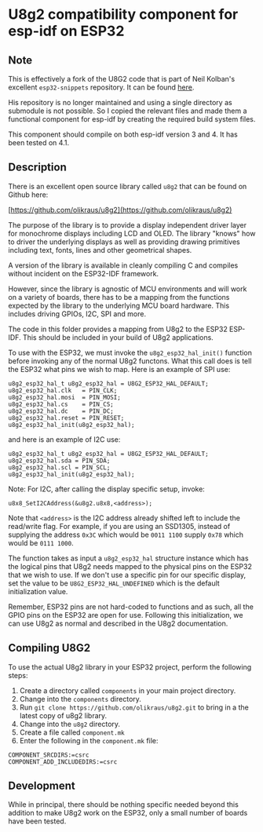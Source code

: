 # U8g2 compatibility component for esp-idf on ESP32
## Note
This is effectively a fork of the U8G2 code that is part of Neil Kolban's excellent `esp32-snippets` repository. It can be found 
[here](https://github.com/nkolban/esp32-snippets/tree/master/hardware/displays/U8G2).

His repository is no longer maintained and using a single directory as submodule is not possible. So I copied the relevant
files and made them a functional component for esp-idf by creating the required build system files.

This component should compile on both esp-idf version 3 and 4. It has been tested on 4.1.

## Description
There is an excellent open source library called `u8g2` that can be found on Github here:

[https://github.com/olikraus/u8g2](https://github.com/olikraus/u8g2)

The purpose of the library is to provide a display independent driver layer for monochrome displays including LCD and OLED.
The library "knows" how to driver the underlying displays as well as providing drawing primitives including text, fonts, lines and
other geometrical shapes.

A version of the library is available in cleanly compiling C and compiles without incident on the ESP32-IDF framework.

However, since the library is agnostic of MCU environments and will work on a variety of boards, there has to be a mapping from
the functions expected by the library to the underlying MCU board hardware. This includes driving GPIOs, I2C, SPI and more.

The code in this folder provides a mapping from U8g2 to the ESP32 ESP-IDF. This should be included in your build of U8g2 applications.

To use with the ESP32, we must invoke the `u8g2_esp32_hal_init()` function before invoking any of the normal U8g2 functons.  What
this call does is tell the ESP32 what pins we wish to map.  Here is an example of SPI use:

```
u8g2_esp32_hal_t u8g2_esp32_hal = U8G2_ESP32_HAL_DEFAULT;
u8g2_esp32_hal.clk   = PIN_CLK;
u8g2_esp32_hal.mosi  = PIN_MOSI;
u8g2_esp32_hal.cs    = PIN_CS;
u8g2_esp32_hal.dc    = PIN_DC;
u8g2_esp32_hal.reset = PIN_RESET;
u8g2_esp32_hal_init(u8g2_esp32_hal);
```

and here is an example of I2C use:

```
u8g2_esp32_hal_t u8g2_esp32_hal = U8G2_ESP32_HAL_DEFAULT;
u8g2_esp32_hal.sda = PIN_SDA;
u8g2_esp32_hal.scl = PIN_SCL;
u8g2_esp32_hal_init(u8g2_esp32_hal);
```

Note: For I2C, after calling the display specific setup, invoke:

```
u8x8_SetI2CAddress(&u8g2.u8x8,<address>);
``` 

Note that `<address>` is the I2C address already shifted left to include the read/write flag.  For example, if you are using an SSD1305, instead of supplying the address `0x3C` which would be `0011 1100` supply `0x78` which would be `0111 1000`.

The function takes as input a `u8g2_esp32_hal` structure instance which has the logical pins that U8g2 needs mapped to the
physical pins on the ESP32 that we wish to use.  If we don't use a specific pin for our specific display, set the value to
be `U8G2_ESP32_HAL_UNDEFINED` which is the default initialization value.

Remember, ESP32 pins are not hard-coded to functions and as such, all the GPIO pins on the ESP32 are open for use.  Following
this initialization, we can use U8g2 as normal and described in the U8g2 documentation.

## Compiling U8G2
To use the actual U8g2 library in your ESP32 project, perform the following steps:

1. Create a directory called `components` in your main project directory.
2. Change into the `components` directory.
3. Run `git clone https://github.com/olikraus/u8g2.git` to bring in a the latest copy of u8g2 library.
4. Change into the `u8g2` directory.
5. Create a file called `component.mk`
6. Enter the following in the `component.mk` file:
```
COMPONENT_SRCDIRS:=csrc
COMPONENT_ADD_INCLUDEDIRS:=csrc
```


## Development
While in principal, there should be nothing specific needed beyond this addition to make U8g2 work on the ESP32, only a small
number of boards have been tested.